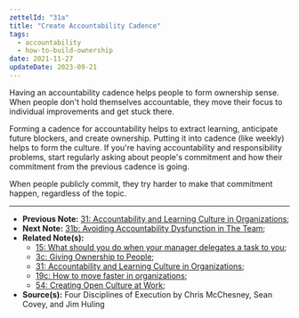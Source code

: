 ```yaml
---
zettelId: "31a"
title: "Create Accountability Cadence"
tags:
  - accountability
  - how-to-build-ownership
date: 2021-11-27
updateDate: 2023-09-21
---
```


Having an accountability cadence helps people to form ownership sense. When people don't hold themselves accountable, they move their focus to individual improvements and get stuck there.

Forming a cadence for accountability helps to extract learning, anticipate future blockers, and create ownership. Putting it into cadence (like weekly) helps to form the culture. If you're having accountability and responsibility problems, start regularly asking about people's commitment and how their commitment from the previous cadence is going.

When people publicly commit, they try harder to make that commitment happen, regardless of the topic.

---

- **Previous Note:** [31: Accountability and Learning Culture in Organizations](/notes/31/);
- **Next Note:** [31b: Avoiding Accountability Dysfunction in The Team](/notes/31b/);
- **Related Note(s):**
  - [15: What should you do when your manager delegates a task to you](/notes/15/);
  - [3c: Giving Ownership to People](/notes/3c/);
  - [31: Accountability and Learning Culture in Organizations](/notes/31/);
  - [19c: How to move faster in organizations](/notes/19c/);
  - [54: Creating Open Culture at Work](/notes/54/);
- **Source(s):** Four Disciplines of Execution by Chris McChesney, Sean Covey, and Jim Huling

